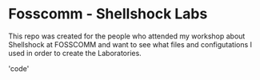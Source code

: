 # Fosscomm - Shellshock Labs 

This repo was created for the people who attended my workshop about Shellshock   at FOSSCOMM and want to see what files and configutations I used in order to create the Laboratories.

'code'
